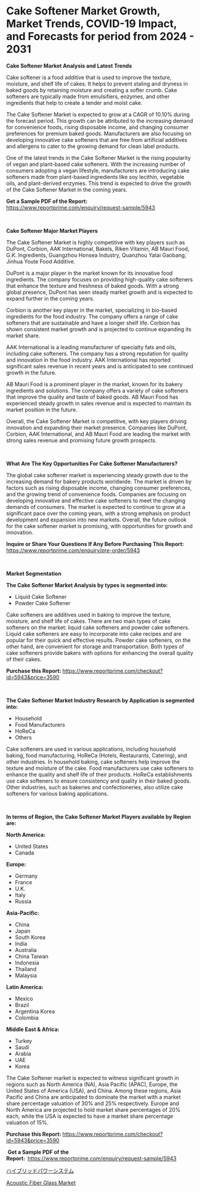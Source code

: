 <p><h1>Cake Softener Market Growth, Market Trends, COVID-19 Impact, and Forecasts for period from 2024 - 2031</h1></p><p><strong>Cake Softener Market Analysis and Latest Trends</strong></p>
<p><p>Cake softener is a food additive that is used to improve the texture, moisture, and shelf life of cakes. It helps to prevent staling and dryness in baked goods by retaining moisture and creating a softer crumb. Cake softeners are typically made from emulsifiers, enzymes, and other ingredients that help to create a tender and moist cake.</p><p>The Cake Softener Market is expected to grow at a CAGR of 10.10% during the forecast period. This growth can be attributed to the increasing demand for convenience foods, rising disposable income, and changing consumer preferences for premium baked goods. Manufacturers are also focusing on developing innovative cake softeners that are free from artificial additives and allergens to cater to the growing demand for clean label products.</p><p>One of the latest trends in the Cake Softener Market is the rising popularity of vegan and plant-based cake softeners. With the increasing number of consumers adopting a vegan lifestyle, manufacturers are introducing cake softeners made from plant-based ingredients like soy lecithin, vegetable oils, and plant-derived enzymes. This trend is expected to drive the growth of the Cake Softener Market in the coming years.</p></p>
<p><strong>Get a Sample PDF of the Report:&nbsp;</strong> <a href="https://www.reportprime.com/enquiry/request-sample/5943">https://www.reportprime.com/enquiry/request-sample/5943</a></p>
<p>&nbsp;</p>
<p><strong>Cake Softener Major Market Players</strong></p>
<p><p>The Cake Softener Market is highly competitive with key players such as DuPont, Corbion, AAK International, Bakels, Riken Vitamin, AB Mauri Food, G.K. Ingredients, Guangzhou Honsea Industry, Quanzhou Yatai Gaobang, Jinhua Youte Food Additive.</p><p>DuPont is a major player in the market known for its innovative food ingredients. The company focuses on providing high-quality cake softeners that enhance the texture and freshness of baked goods. With a strong global presence, DuPont has seen steady market growth and is expected to expand further in the coming years.</p><p>Corbion is another key player in the market, specializing in bio-based ingredients for the food industry. The company offers a range of cake softeners that are sustainable and have a longer shelf life. Corbion has shown consistent market growth and is projected to continue expanding its market share.</p><p>AAK International is a leading manufacturer of specialty fats and oils, including cake softeners. The company has a strong reputation for quality and innovation in the food industry. AAK International has reported significant sales revenue in recent years and is anticipated to see continued growth in the future.</p><p>AB Mauri Food is a prominent player in the market, known for its bakery ingredients and solutions. The company offers a variety of cake softeners that improve the quality and taste of baked goods. AB Mauri Food has experienced steady growth in sales revenue and is expected to maintain its market position in the future.</p><p>Overall, the Cake Softener Market is competitive, with key players driving innovation and expanding their market presence. Companies like DuPont, Corbion, AAK International, and AB Mauri Food are leading the market with strong sales revenue and promising future growth prospects.</p></p>
<p>&nbsp;</p>
<p><strong>What Are The Key Opportunities For Cake Softener Manufacturers?</strong></p>
<p><p>The global cake softener market is experiencing steady growth due to the increasing demand for bakery products worldwide. The market is driven by factors such as rising disposable income, changing consumer preferences, and the growing trend of convenience foods. Companies are focusing on developing innovative and effective cake softeners to meet the changing demands of consumers. The market is expected to continue to grow at a significant pace over the coming years, with a strong emphasis on product development and expansion into new markets. Overall, the future outlook for the cake softener market is promising, with opportunities for growth and innovation.</p></p>
<p><strong>Inquire or Share Your Questions If Any Before Purchasing This Report:</strong> <a href="https://www.reportprime.com/enquiry/pre-order/5943">https://www.reportprime.com/enquiry/pre-order/5943</a></p>
<p>&nbsp;</p>
<p><strong>Market Segmentation</strong></p>
<p><strong>The Cake Softener Market Analysis by types is segmented into:</strong></p>
<p><ul><li>Liquid Cake Softener</li><li>Powder Cake Softener</li></ul></p>
<p><p>Cake softeners are additives used in baking to improve the texture, moisture, and shelf life of cakes. There are two main types of cake softeners on the market: liquid cake softeners and powder cake softeners. Liquid cake softeners are easy to incorporate into cake recipes and are popular for their quick and effective results. Powder cake softeners, on the other hand, are convenient for storage and transportation. Both types of cake softeners provide bakers with options for enhancing the overall quality of their cakes.</p></p>
<p><strong>Purchase this Report:&nbsp;</strong><a href="https://www.reportprime.com/checkout?id=5943&price=3590">https://www.reportprime.com/checkout?id=5943&price=3590</a></p>
<p>&nbsp;</p>
<p><strong>The Cake Softener Market Industry Research by Application is segmented into:</strong></p>
<p><ul><li>Household</li><li>Food Manufacturers</li><li>HoReCa</li><li>Others</li></ul></p>
<p><p>Cake softeners are used in various applications, including household baking, food manufacturing, HoReCa (Hotels, Restaurants, Catering), and other industries. In household baking, cake softeners help improve the texture and moisture of the cake. Food manufacturers use cake softeners to enhance the quality and shelf life of their products. HoReCa establishments use cake softeners to ensure consistency and quality in their baked goods. Other industries, such as bakeries and confectioneries, also utilize cake softeners for various baking applications.</p></p>
<p>&nbsp;</p>
<p><strong>In terms of Region, the Cake Softener Market Players available by Region are:</strong></p>
<p>
    <p> <strong> North America: </strong>
        <ul>
            <li>United States</li>
            <li>Canada</li>
        </ul>
        </p> 
    <p> <strong> Europe: </strong>
        <ul>
            <li>Germany</li>
            <li>France</li>
            <li>U.K.</li>
            <li>Italy</li>
            <li>Russia</li>
        </ul>
        </p> 
    <p> <strong> Asia-Pacific: </strong>
        <ul>
            <li>China</li>
            <li>Japan</li>
            <li>South Korea</li>
            <li>India</li>
            <li>Australia</li>
            <li>China Taiwan</li>
            <li>Indonesia</li>
            <li>Thailand</li>
            <li>Malaysia</li>
        </ul>
        </p> 
    <p> <strong> Latin America: </strong>
        <ul>
            <li>Mexico</li>
            <li>Brazil</li>
            <li>Argentina Korea</li>
            <li>Colombia</li>
        </ul>
        </p> 
    <p> <strong> Middle East & Africa: </strong>
        <ul>
            <li>Turkey</li>
            <li>Saudi</li>
            <li>Arabia</li>
            <li>UAE</li>
            <li>Korea</li>
        </ul>
    </p>
    </p>
<p><p>The Cake Softener market is expected to witness significant growth in regions such as North America (NA), Asia Pacific (APAC), Europe, the United States of America (USA), and China. Among these regions, Asia Pacific and China are anticipated to dominate the market with a market share percentage valuation of 30% and 25% respectively. Europe and North America are projected to hold market share percentages of 20% each, while the USA is expected to have a market share percentage valuation of 15%.</p></p>
<p><strong>Purchase this Report: </strong><a href="https://www.reportprime.com/checkout?id=5943&price=3590">https://www.reportprime.com/checkout?id=5943&price=3590</a></p>
<p>&nbsp;<strong>Get a Sample PDF of the Report:&nbsp;&nbsp;</strong><a href="https://www.reportprime.com/enquiry/request-sample/5943">https://www.reportprime.com/enquiry/request-sample/5943</a></p>
<p><strong></strong></p>
<p><p><a href="https://github.com/one-cool-chick/Market-Research-Report-List-1/blob/main/341343017632.md">ハイブリッドパワーシステム</a></p><p><a href="https://acidic-farm-354.notion.site/Acoustic-Fiber-Glass-Market-Size-Furnishes-Valuable-Information-Encompassing-Market-Share-Market-Tr-97ca917568d84b549e16fc07329e2267">Acoustic Fiber Glass Market</a></p></p>
